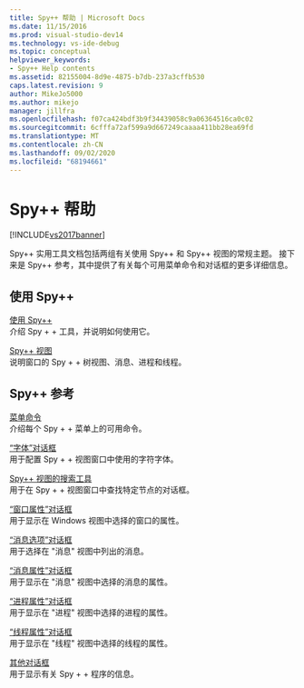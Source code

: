 ```yaml
---
title: Spy++ 帮助 | Microsoft Docs
ms.date: 11/15/2016
ms.prod: visual-studio-dev14
ms.technology: vs-ide-debug
ms.topic: conceptual
helpviewer_keywords:
- Spy++ Help contents
ms.assetid: 82155004-8d9e-4875-b7db-237a3cffb530
caps.latest.revision: 9
author: MikeJo5000
ms.author: mikejo
manager: jillfra
ms.openlocfilehash: f07ca424bdf3b9f34439058c9a06364516ca0c02
ms.sourcegitcommit: 6cfffa72af599a9d667249caaaa411bb28ea69fd
ms.translationtype: MT
ms.contentlocale: zh-CN
ms.lasthandoff: 09/02/2020
ms.locfileid: "68194661"
---
```

# <a name="spy-help"></a>Spy++ 帮助
[!INCLUDE[vs2017banner](../includes/vs2017banner.md)]

Spy++ 实用工具文档包括两组有关使用 Spy++ 和 Spy++ 视图的常规主题。 接下来是 Spy++ 参考，其中提供了有关每个可用菜单命令和对话框的更多详细信息。  
  
## <a name="using-spy"></a>使用 Spy++  
 [使用 Spy++](../debugger/using-spy-increment.md)  
 介绍 Spy + + 工具，并说明如何使用它。  
  
 [Spy++ 视图](../debugger/spy-increment-views.md)  
 说明窗口的 Spy + + 树视图、消息、进程和线程。  
  
## <a name="spy-reference"></a>Spy++ 参考  
 [菜单命令](../debugger/menu-commands.md)  
 介绍每个 Spy + + 菜单上的可用命令。  
  
 [“字体”对话框](../debugger/font-dialog-box-microsoft-spy-increment-help.md)  
 用于配置 Spy + + 视图窗口中使用的字符字体。  
  
 [Spy++ 视图的搜索工具](../debugger/search-tools-for-spy-increment-views.md)  
 用于在 Spy + + 视图窗口中查找特定节点的对话框。  
  
 [“窗口属性”对话框](../debugger/window-properties-dialog-box.md)  
 用于显示在 Windows 视图中选择的窗口的属性。  
  
 [“消息选项”对话框](../debugger/message-options-dialog-box.md)  
 用于选择在 "消息" 视图中列出的消息。  
  
 [“消息属性”对话框](../debugger/message-properties-dialog-box.md)  
 用于显示在 "消息" 视图中选择的消息的属性。  
  
 [“进程属性”对话框](../debugger/process-properties-dialog-box.md)  
 用于显示在 "进程" 视图中选择的进程的属性。  
  
 [“线程属性”对话框](../debugger/thread-properties-dialog-box.md)  
 用于显示在 "线程" 视图中选择的线程的属性。  
  
 [其他对话框](../debugger/other-dialog-boxes.md)  
 用于显示有关 Spy + + 程序的信息。
